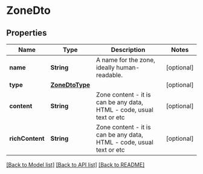 # ZoneDto

## Properties
Name | Type | Description | Notes
------------ | ------------- | ------------- | -------------
**name** | **String** | A name for the zone, ideally human-readable. | [optional] 
**type** | [**ZoneDtoType**](ZoneDtoType.md) |  | [optional] 
**content** | **String** | Zone content - it is can be any data, HTML - code, usual text or etc | [optional] 
**richContent** | **String** | Zone content - it is can be any data, HTML - code, usual text or etc | [optional] 

[[Back to Model list]](../README.md#documentation-for-models) [[Back to API list]](../README.md#documentation-for-api-endpoints) [[Back to README]](../README.md)


